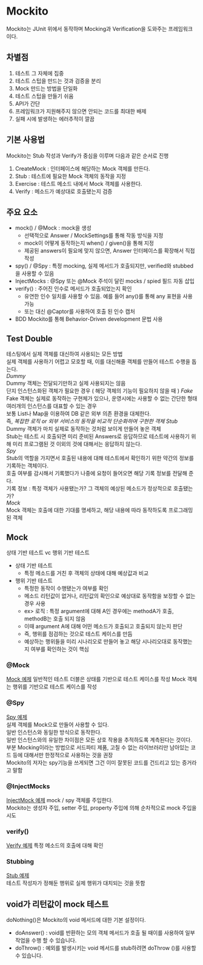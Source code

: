# Mockito

Mockito는 JUnit 위에서 동작하며 Mocking과 Verification을 도와주는 프레임워크이다.
## 차별점
1. 테스트 그 자체에 집중
2. 테스트 스텁을 만드는 것과 검증을 분리
3. Mock 만드는 방법을 단일화
4. 테스트 스텁을 만들기 쉬움
5. API가 간단
6. 프레임워크가 지원해주지 않으면 안되는 코드를 최대한 배제
7. 실패 시에 발생하는 에러추적이 깔끔

## 기본 사용법
Mockito는 Stub 작성과 Verify가 중심을 이루며 다음과 같은 순서로 진행
1. CreateMock : 인터페이스에 해당하는 Mock 객체를 만든다.
2. Stub : 테스트에 필요한 Mock 객체의 동작을 지정
3. Exercise : 테스트 메소드 내에서 Mock 객체를 사용한다.
4. Verify : 메소드가 예상대로 호출됐는지 검증

## 주요 요소
* mock() / @Mock : mock을 생성
  * 선택적으로 Answer / MockSettings를 통해 작동 방식을 지정
  * mock이 어떻게 동작하는지 when() / given()을 통해 지정
  * 제공된 answers이 필요에 맞지 않으면, Answer 인터페이스를 확장해서 직접 작성
* spy() / @Spy : 특정 mocking, 실제 메서드가 호출되지만, verified와 stubbed을 사용할 수 있음
* InjectMocks : @Spy 또는 @Mock 주석이 달린 mocks / spied 필드 자동 삽입
* verify() :  주어진 인수로 메서드가 호출되었는지 확인
  * 유연한 인수 일치를 사용할 수 있음. 예를 들어 any()를 통해 any 표현을 사용 가능
  * 또는 대신 @Captor를 사용하여 호출 된 인수 캡처
* BDD Mockito를 통해 Behavior-Driven development 문법 사용

## Test Double
테스팅에서 실제 객체를 대신하여 사용되는 모든 방법  
실제 객체를 사용하기 어렵고 모호할 때, 이를 대신해줄 객체를 만들어 테스트 수행을 돕는다.  
*Dummy*  
Dummy 객체는 전달되기만하고 실제 사용되지는 않음  
단지 인스턴스화된 객체가 필요한 경우 ( 해당 객체의 기능이 필요하지 않을 때 )
*Fake*  
Fake 객체는 실제로 동작하는 구현체가 있으나, 운영시에는 사용할 수 없는 간단한 형태  
여러개의 인스턴스를 대표할 수 있는 경우  
보통 List나 Map을 이용하여 DB 같은 외부 의존 환경을 대체한다.   
즉, *복잡한 로직 or 외부 서비스의 동작을 비교적 단순화하여 구현한 객체*
*Stub*
Dummy 객체가 마치 실제로 동작하는 것처럼 보이게 만들어 놓은 객체  
Stub는 테스트 시 호출되면 미리 준비된 Answers로 응답하므로 테스트에 사용하기 위해 미리 프로그램된 것 이외의 것에 대해서는 응답하지 않는다.  
*Spy*  
Stub의 역할을 가지면서 호출된 내용에 대해 테스트에서 확인하기 위한 약간의 정보를 기록하는 객체이다.  
호출 여부를 감시해서 기록했다가 나중에 요청이 들어오면 해당 기록 정보를 전달해 준다.  
기록 정보 : 특정 객체가 사용됐는가? 그 객체의 예상된 메소드가 정상적으로 호출됐는가?  
*Mock*  
Mock 객체는 호출에 대한 기대를 명세하고, 해당 내용에 따라 동작하도록 프로그래밍 된 객체

## Mock
상태 기반 테스트 vc 행위 기반 테스트
* 상태 기반 테스트
  * 특정 메소드를 거친 후 객체의 상태에 대해 예상값과 비교
* 행위 기반 테스트
  * 특정한 동작이 수행됐는가 여부를 확인
  * 메소드 리턴값이 없거나, 리턴값의 확인으로 예상대로 동작함을 보장할 수 없는 경우 사용
  * ex> 로직 : 특정 argument에 대해 A인 경우에는 methodA가 호출, methodB는 호출 되지 않음
  * 이때 argument A에 대해 어떤 메소드가 호출되고 호출되지 않는지 판단
  * 즉, 행위를 점검하는 것으로 테스트 케이스를 만듬
  * 예상하는 행위들을 미리 시나리오로 만들어 놓고 해당 시나리오대로 동작했는지 여부를 확인하는 것이 핵심
### @Mock
[Mock 예제](./UserTest.java)
일반적인 테스트 더블은 상태를 기반으로 테스트 케이스를 작성
Mock 객체는 행위를 기반으로 테스트 케이스를 작성
### @Spy
[Spy 예제](./UserSpyTest.java)  
실제 객체를 Mock으로 만들어 사용할 수 있다.  
일반 인스턴스와 동일한 방식으로 동작한다.  
일반 인스턴스와의 유일한 차이점은 모든 상호 작용을 추적하도록 계측된다는 것이다.  
부분 Mocking이라는 방법으로 서드파티 제품, 고칠 수 없는 라이브러리만 남아있는 코드 등에 대해서만 한정적으로 사용하는 것을 권장  
Mockito의 저자는 spy기능을 쓰게되면 그건 이미 잘못된 코드를 건드리고 있는 증거라고 말함  
### @InjectMocks
[InjectMock 예제](./UserStubTest.java)
mock / spy 객체를 주입한다.  
Mockito는 생성자 주입, setter 주입, property 주입에 의해 순차적으로 mock 주입을 시도
### verify() 
[Verify 예제](./UserStubTest.java)
특정 메소드의 호출에 대해 확인
### Stubbing
[Stub 예제](./UserStubTest.java)  
테스트 작성자가 정해둔 행위로 실제 행위가 대치되는 것을 뜻함
## void가 리턴값이 mock 테스트
doNothing()은 Mockito의 void 메서드에 대한 기본 설정이다.
- doAnswer() : void를 반환하는 모의 객체 메서드가 호출 될 때이를 사용하여 일부 작업을 수행 할 수 있습니다. 
- doThrow() : 예외를 발생시키는 void 메서드를 stub하려면 doThrow ()를 사용할 수 있습니다.
